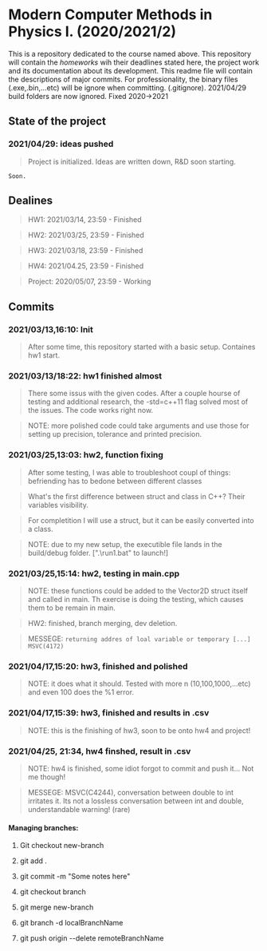 # Modern Computer Methods in Physics I. (2020/2021/2)

This is a repository dedicated to the course named above. This repository will contain the _homeworks_ wih their deadlines stated here, the project work and its documentation about its development. This readme file will contain the descriptions of major commits. For professionality, the binary files (.exe,.bin,...etc) will be ignore when committing. (.gitignore). 2021/04/29 build folders are now ignored. Fixed 2020->2021

## State of the project

### 2021/04/29: ideas pushed

> Project is initialized. Ideas are written down, R&D soon starting.

```
Soon.
```
## Dealines
> HW1: 2021/03/14, 23:59 - Finished

> HW2: 2021/03/25, 23:59 - Finished

> HW3: 2021/03/18, 23:59 - Finished

> HW4: 2021/04.25, 23:59 - Finished

> Project: 2020/05/07, 23:59 - Working


## Commits

### 2021/03/13,16:10: Init
> After some time, this repository started with a basic setup. Containes hw1 start.

### 2021/03/13/18:22: hw1 finished almost
> There some issus with the given codes. After a couple hourse of testing and additional research, the -std=c++11 flag solved most of the issues. The code works right now.

> NOTE: more polished code could take arguments and use those for setting up precision, tolerance and printed precision.

### 2021/03/25,13:03: hw2, function fixing
> After some testing, I was able to troubleshoot coupl of things: befriending has to bedone between different classes

> What's the first difference between struct and class in C++? Their variables visibility.

> For completition I will use a struct, but it can be easily converted into a class.

> NOTE: due to my new setup, the executible file lands in the build/debug folder. [".\run1.bat" to launch!]

### 2021/03/25,15:14: hw2, testing in main.cpp
> NOTE: these functions could be added to the Vector2D struct itself and called in main. Th exercise is doing the testing, which causes them to be remain in main.

> HW2: finished, branch merging, dev deletion.

> MESSEGE: `returning addres of loal variable or temporary [...] MSVC(4172)`

### 2021/04/17,15:20: hw3, finished and polished

> NOTE: it does what it should. Tested with more n (10,100,1000,...etc) and even 100 does the %1 error.

### 2021/04/17,15:39: hw3, finished and results in .csv

> NOTE: this is the finishing of hw3, soon to be onto hw4 and project!

### 2021/04/25, 21:34, hw4 finshed, result in .csv

> NOTE: hw4 is finished, some idiot forgot to commit and push it... Not me though!

> MESSEGE: MSVC(C4244), conversation between double to int irritates it. Its not a lossless conversation between int and double, understandable warning! (rare)

#### Managing branches:
1. Git checkout new-branch
2. git add .
3. git commit -m "Some notes here"
4. git checkout branch
5. git merge new-branch

1. git branch -d localBranchName
2. git push origin --delete remoteBranchName
